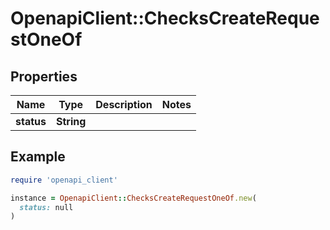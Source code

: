 # OpenapiClient::ChecksCreateRequestOneOf

## Properties

| Name | Type | Description | Notes |
| ---- | ---- | ----------- | ----- |
| **status** | **String** |  |  |

## Example

```ruby
require 'openapi_client'

instance = OpenapiClient::ChecksCreateRequestOneOf.new(
  status: null
)
```

